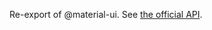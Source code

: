 Re-export of @material-ui. See [the official API](https://material-ui.com/api/dialog-content-text/).
